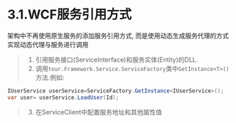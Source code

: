 # 3.1.WCF服务引用方式
架构中不再使用原生服务的添加服务引用方式, 而是使用动态生成服务代理的方式实现动态代理与服务进行调用
>1. 引用服务接口(ServiceInterface)和服务实体(Entity)的DLL.
>2. 调用```tour.Framework.Service.ServiceFactory```类中```GetInstance<T>()```方法.例如:
   ```C#
   IUserService userService=ServiceFactory.GetInstance<IUserService>();
   var user= userService.LoadUser(Id);
   ```
 
>3. 在ServiceClient中配置服务地址和其他属性值